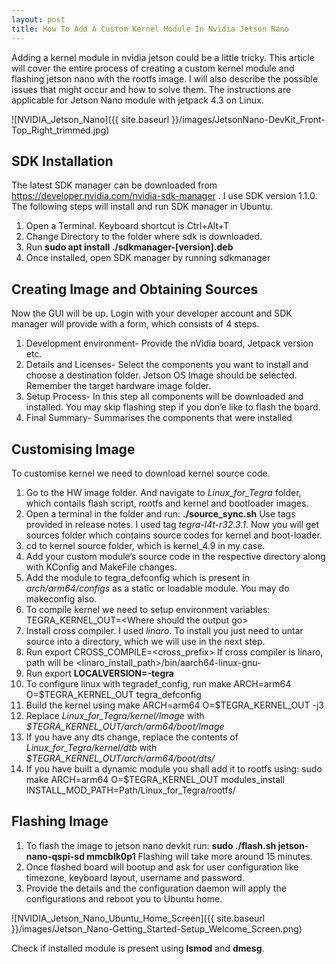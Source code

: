 ```yaml
---
layout: post
title: How To Add A Custom Kernel Module In Nvidia Jetson Nano
---
```


Adding a kernel module in nvidia jetson could be a little tricky. This article will cover the entire process of creating a custom kernel module and flashing jetson nano with the rootfs image. I will also describe the possible issues that might occur and how to solve them. The instructions are applicable for Jetson Nano module with jetpack 4.3 on Linux.

![NVIDIA_Jetson_Nano]({{ site.baseurl }}/images/JetsonNano-DevKit_Front-Top_Right_trimmed.jpg)

## SDK Installation

The latest SDK manager can be downloaded from https://developer.nvidia.com/nvidia-sdk-manager .
I use SDK version 1.1.0. The following steps will install and run SDK manager in Ubuntu.
1. Open a Terminal. Keyboard shortcut is Ctrl+Alt+T
2. Change Directory to the folder where sdk is downloaded.
3. Run **sudo apt install ./sdkmanager-[version].deb**
4. Once installed, open SDK manager by running sdkmanager

## Creating Image and Obtaining Sources

Now the GUI will be up. Login with your developer account and SDK manager will provide with a form, which consists of 4 steps.
1. Development environment- Provide the nVidia board, Jetpack version etc.
2. Details and Licenses- Select the components you want to install and choose a destination folder. Jetson OS Image should be selected. Remember the target hardware image folder.
3. Setup Process- In this step all components will be downloaded and installed. You may skip flashing step if you don’e like to flash the board.
4. Final Summary- Summarises the components that were installed

## Customising Image

To customise kernel we need to download kernel source code.
1. Go to the HW image folder. And navigate to *Linux_for_Tegra* folder, which contails flash script, rootfs and kernel and bootloader images.
2. Open a terminal in the folder and run: **./source_sync.sh** Use tags provided in release notes. I used tag *tegra-l4t-r32.3.1*. Now you will get sources folder which contains source codes for kernel and boot-loader.
3. cd to kernel source folder, which is kernel_4.9 in my case.
4. Add your custom module’s source code in the respective directory along with KConfig and MakeFile changes.
5. Add the module to tegra_defconfig which is present in *arch/arm64/configs* as a static or loadable module. You may do makeconfig also.
6. To compile kernel we need to setup environment variables: TEGRA_KERNEL_OUT=&lt;Where should the output go&gt;
7. Install cross compiler. I used *linaro*. To install you just need to untar source into a directory, which we will use in the next step.
8. Run 
        export CROSS_COMPILE=&lt;cross_prefix&gt;
If cross compiler is linaro, path will be &lt;linaro_install_path&gt;/bin/aarch64-linux-gnu-
9. Run export **LOCALVERSION=-tegra**
10. To configure linux with tegradef_config, run 
        make ARCH=arm64 O=$TEGRA_KERNEL_OUT tegra_defconfig
11. Build the kernel using
        make ARCH=arm64 O=$TEGRA_KERNEL_OUT -j3
12. Replace *Linux_for_Tegra/kernel/Image* with *$TEGRA_KERNEL_OUT/arch/arm64/boot/Image*
13. If you have any dts change, replace the contents of *Linux_for_Tegra/kernel/dtb* with *$TEGRA_KERNEL_OUT/arch/arm64/boot/dts/*
14. If you have built a dynamic module you shall add it to rootfs using: 
        sudo make ARCH=arm64 O=$TEGRA_KERNEL_OUT modules_install INSTALL_MOD_PATH=Path/Linux_for_Tegra/rootfs/

## Flashing Image

1. To flash the image to jetson nano devkit run: **sudo ./flash.sh jetson-nano-qspi-sd mmcblk0p1**
Flashing will take more around 15 minutes.
2. Once flashed board will bootup and ask for user configuration like timezone, keyboard layout, username and password.
3. Provide the details and the configuration daemon will apply the configurations and reboot you to Ubuntu home.

![NVIDIA_Jetson_Nano_Ubuntu_Home_Screen]({{ site.baseurl }}/images/Jetson_Nano-Getting_Started-Setup_Welcome_Screen.png)

Check if installed module is present using **lsmod** and **dmesg**.
